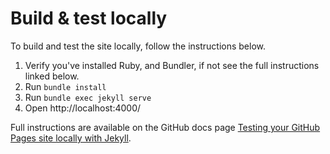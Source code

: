 # Build & test locally

To build and test the site locally, follow the instructions below.

1. Verify you've installed Ruby, and Bundler, if not see the full instructions linked below.
1. Run `bundle install`
1. Run `bundle exec jekyll serve`
1. Open http://localhost:4000/


Full instructions are available on the GitHub docs page [Testing your GitHub Pages site locally with Jekyll](https://docs.github.com/en/pages/setting-up-a-github-pages-site-with-jekyll/testing-your-github-pages-site-locally-with-jekyll).
